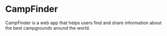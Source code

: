 # CampFinder
CampFinder is a web app that helps users find and share information about the best campgrounds around the world.
